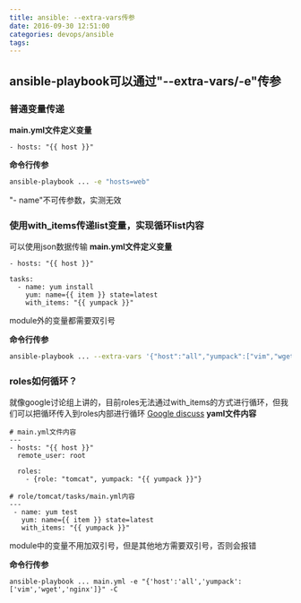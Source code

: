 ```yaml
---
title: ansible: --extra-vars传参
date: 2016-09-30 12:51:00
categories: devops/ansible
tags:
---
```


## ansible-playbook可以通过"--extra-vars/-e"传参

### 普通变量传递
**main.yml文件定义变量**
```
- hosts: "{{ host }}"
```

**命令行传参**
``` bash
ansible-playbook ... -e "hosts=web"
```
"- name"不可传参数，实测无效

### 使用with_items传递list变量，实现循环list内容
可以使用json数据传输
**main.yml文件定义变量**
```
- hosts: "{{ host }}"

tasks:
  - name: yum install
    yum: name={{ item }} state=latest
    with_items: "{{ yumpack }}"
```
module外的变量都需要双引号

**命令行传参**
``` bash
ansible-playbook ... --extra-vars '{"host":"all","yumpack":["vim","wget"]}'
```

### roles如何循环？
就像google讨论组上讲的，目前roles无法通过with_items的方式进行循环，但我们可以把循环传入到roles内部进行循环
[Google discuss](https://groups.google.com/forum/#!msg/ansible-project/B5547FiIhYA/-iJ7Zl7E5ccJ)
**yaml文件内容**
```
# main.yml文件内容
---
- hosts: "{{ host }}"
  remote_user: root

  roles:
    - {role: "tomcat", yumpack: "{{ yumpack }}"}

# role/tomcat/tasks/main.yml内容
---
 - name: yum test
   yum: name={{ item }} state=latest
   with_items: "{{ yumpack }}"
```
module中的变量不用加双引号，但是其他地方需要双引号，否则会报错


**命令行传参**
```
ansible-playbook ... main.yml -e "{'host':'all','yumpack':['vim','wget','nginx']}" -C
```
